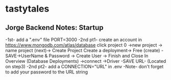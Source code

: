 # tastytales

Jorge Backend Notes:
Startup
---
-1st-
add a ".env" file
PORT=3000
-2nd pt1-
create an account in https://www.mongodb.com/atlas/database
click project 0
->new project -> name project (next)-> Create Project
Create a deployment-> Free (create)
-SAVE->UserName & Password -> Create User -> Finish and Close
In Overview (Database Deployments) ->connect ->Driver -SAVE URL- (Located on step3)
-2nd pt2-
add a CONNECTION="URL" in .env
-Note- don't forget to add your password to the URL string